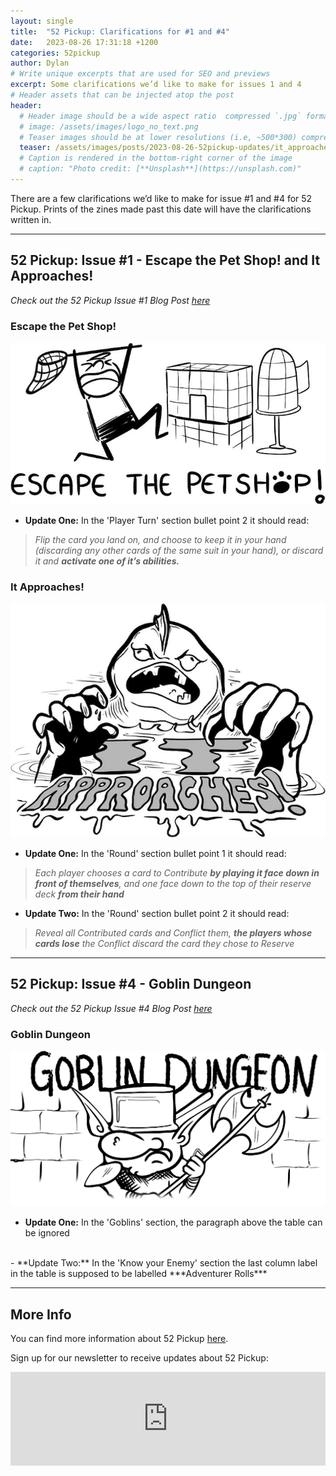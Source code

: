 ```yaml
---
layout: single
title:  "52 Pickup: Clarifications for #1 and #4"
date:   2023-08-26 17:31:18 +1200
categories: 52pickup
author: Dylan
# Write unique excerpts that are used for SEO and previews
excerpt: Some clarifications we’d like to make for issues 1 and 4
# Header assets that can be injected atop the post
header:
  # Header image should be a wide aspect ratio  compressed `.jpg` format
  # image: /assets/images/logo_no_text.png
  # Teaser images should be at lower resolutions (i.e, ~500*300) compressed `.jpg` format
  teaser: /assets/images/posts/2023-08-26-52pickup-updates/it_approaches.jpg
  # Caption is rendered in the bottom-right corner of the image
  # caption: "Photo credit: [**Unsplash**](https://unsplash.com)"
---
```


There are a few clarifications we’d like to make for issue #1 and #4 for 52 Pickup. Prints of the zines made past this date will have the clarifications written in.

---

## 52 Pickup: Issue #1 - Escape the Pet Shop! and It Approaches!

*Check out the 52 Pickup Issue #1 Blog Post [here](https://blog.citysquarestudios.com/52pickup/2023/04/14/52pickup-issue-1.html)*

### Escape the Pet Shop!
![Escape the Pet Shop](/assets/images/posts/2023-08-26-52pickup-updates/escape_the_petshop.jpg)

- **Update One:** In the 'Player Turn' section bullet point 2 it should read: 
> *Flip the card you land on, and choose to keep it in your hand (discarding any other cards of the same suit in your hand), or discard it and **activate one of it’s abilities.***

### It Approaches!
![It Approaches](/assets/images/posts/2023-08-26-52pickup-updates/it_approaches.jpg)

- **Update One:** In the 'Round' section bullet point 1 it should read: 
> *Each player chooses a card to Contribute **by playing it face down in front of themselves**, and one face down to the top of their reserve deck **from their hand***

- **Update Two:** In the 'Round' section bullet point 2 it should read:
> *Reveal all Contributed cards and Conflict them, **the players whose cards lose** the Conflict discard the card they chose to Reserve*

---

## ****52 Pickup: Issue #4 - Goblin Dungeon****

*Check out the 52 Pickup Issue #4 Blog Post [here](https://blog.citysquarestudios.com/52pickup/2023/07/14/52pickup-issue4-post.html)*

### Goblin Dungeon
![Goblin Dungeon](/assets/images/posts/2023-08-26-52pickup-updates/goblin_dungeon.jpg)

- **Update One:** In the 'Goblins' section, the paragraph above the table can be ignored
<br>
- **Update Two:** In the 'Know your Enemy' section the last column label in the table is supposed to be labelled ***Adventurer Rolls***

---

## More Info
You can find more information about 52 Pickup [here](https://blog.citysquarestudios.com/52pickup/2023/04/03/52pickup-post.html). 

Sign up for our newsletter to receive updates about 52 Pickup:

<iframe
    scrolling="no"
    style="width:100%!important;height:150px;border:0px #ccc solid !important"
    src="https://buttondown.email/CitySquareStudios?as_embed=true"
></iframe>
